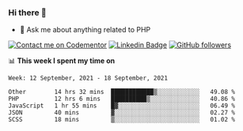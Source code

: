 ### Hi there 👋

<!--
**mustafaculban/mustafaculban** is a ✨ _special_ ✨ repository because its `README.md` (this file) appears on your GitHub profile.

Here are some ideas to get you started:

- 🌱 I’m currently learning ...
- 👯 I’m looking to collaborate on ...
- 🤔 I’m looking for help with ...
- 📫 How to reach me: ...
- 😄 Pronouns: ...
- ⚡ Fun fact: ...

-->
- 💬 Ask me about anything related to PHP

[![Contact me on Codementor](https://www.codementor.io/m-badges/karamusluk/book-session.svg)](https://www.codementor.io/@karamusluk?refer=badge)
[![Linkedin Badge](https://img.shields.io/badge/-Mustafa%20Culban-blue?style=social&logo=Linkedin&logoColor=blue&link=https://www.linkedin.com/in/mustafaculban/)](https://www.linkedin.com/in/mustafaculban/) 
[![GitHub followers](https://img.shields.io/github/followers/karamusluk?label=Follow&style=social)](https://github.com/karamusluk/?tab=follow)


📊 **This week I spent my time on**
<!--START_SECTION:waka-->
```text
Week: 12 September, 2021 - 18 September, 2021

Other        14 hrs 32 mins  ████████████▒░░░░░░░░░░░░   49.08 % 
PHP          12 hrs 6 mins   ██████████▒░░░░░░░░░░░░░░   40.86 % 
JavaScript   1 hr 55 mins    █▓░░░░░░░░░░░░░░░░░░░░░░░   06.49 % 
JSON         40 mins         ▓░░░░░░░░░░░░░░░░░░░░░░░░   02.27 % 
SCSS         18 mins         ▒░░░░░░░░░░░░░░░░░░░░░░░░   01.02 % 
```
<!--END_SECTION:waka-->

